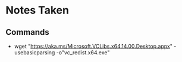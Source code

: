 # Notes Taken

## Commands
- wget "https://aka.ms/Microsoft.VCLibs.x64.14.00.Desktop.appx" -usebasicparsing -o"vc_redist.x64.exe"
